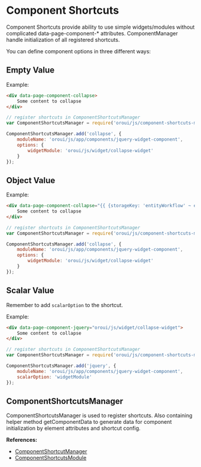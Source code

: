 <a id="dev-doc-frontend-component-shortcuts"></a>

# Component Shortcuts

Component Shortcuts provide ability to use simple widgets/modules without complicated data-page-component-\* attributes. ComponentManager handle initialization of all registered shortcuts.

You can define component options in three different ways:

## Empty Value

Example:

```html
<div data-page-component-collapse>
    Some content to collapse
</div>
```

```javascript
// register shortcuts in ComponentShortcutsManager
var ComponentShortcutsManager = require('oroui/js/component-shortcuts-manager');

ComponentShortcutsManager.add('collapse', {
    moduleName: 'oroui/js/app/components/jquery-widget-component',
    options: {
        widgetModule: 'oroui/js/widget/collapse-widget'
    }
});
```

## Object Value

Example:

```html
<div data-page-component-collapse="{{ {storageKey: 'entityWorkflow' ~ entityId}|json_encode }}">
    Some content to collapse
</div>
```

```javascript
// register shortcuts in ComponentShortcutsManager
var ComponentShortcutsManager = require('oroui/js/component-shortcuts-manager');

ComponentShortcutsManager.add('collapse', {
    moduleName: 'oroui/js/app/components/jquery-widget-component',
    options: {
        widgetModule: 'oroui/js/widget/collapse-widget'
    }
});
```

## Scalar Value

Remember to add `scalarOption` to the shortcut.

Example:

```html
<div data-page-component-jquery="oroui/js/widget/collapse-widget">
    Some content to collapse
</div>
```

```javascript
// register shortcuts in ComponentShortcutsManager
var ComponentShortcutsManager = require('oroui/js/component-shortcuts-manager');

ComponentShortcutsManager.add('jquery', {
    moduleName: 'oroui/js/app/components/jquery-widget-component',
    scalarOption: 'widgetModule'
});
```

## ComponentShortcutsManager

ComponentShortcutsManager is used to register shortcuts. Also containing helper method getComponentData to generate data for component initialization
by element attributes and shortcut config.

**References:**

* <a href="https://github.com/oroinc/platform/blob/5.0/src/Oro/Bundle/UIBundle/Resources/public/js/component-shortcuts-manager.js" target="_blank">ComponentShortcutManager</a>
* <a href="https://github.com/oroinc/platform/blob/5.0/src/Oro/Bundle/UIBundle/Resources/public/js/app/modules/component-shortcuts-module.js" target="_blank">ComponentShortcutsModule</a>

<!-- Frontend -->
